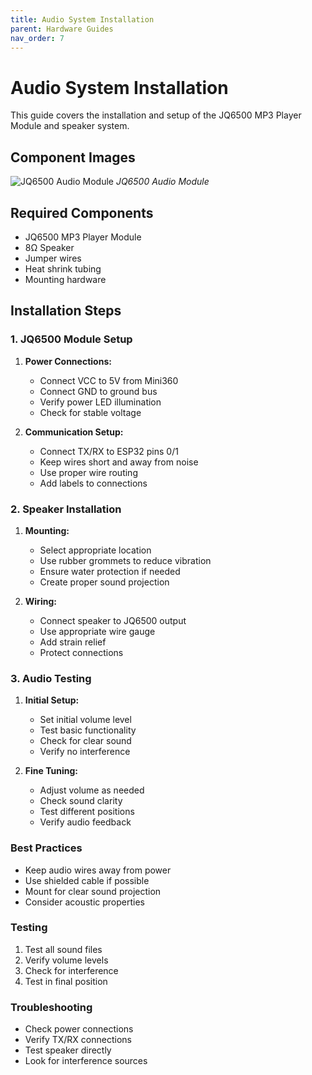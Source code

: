```yaml
---
title: Audio System Installation
parent: Hardware Guides
nav_order: 7
---
```


# Audio System Installation

This guide covers the installation and setup of the JQ6500 MP3 Player Module and speaker system.

## Component Images

![JQ6500 Audio Module](../assets/img/assembly/JQ6500-audio.jpg)
*JQ6500 Audio Module*

## Required Components
- JQ6500 MP3 Player Module
- 8Ω Speaker
- Jumper wires
- Heat shrink tubing
- Mounting hardware

## Installation Steps

### 1. JQ6500 Module Setup

1. **Power Connections:**
   - Connect VCC to 5V from Mini360
   - Connect GND to ground bus
   - Verify power LED illumination
   - Check for stable voltage

2. **Communication Setup:**
   - Connect TX/RX to ESP32 pins 0/1
   - Keep wires short and away from noise
   - Use proper wire routing
   - Add labels to connections

### 2. Speaker Installation

1. **Mounting:**
   - Select appropriate location
   - Use rubber grommets to reduce vibration
   - Ensure water protection if needed
   - Create proper sound projection

2. **Wiring:**
   - Connect speaker to JQ6500 output
   - Use appropriate wire gauge
   - Add strain relief
   - Protect connections

### 3. Audio Testing

1. **Initial Setup:**
   - Set initial volume level
   - Test basic functionality
   - Check for clear sound
   - Verify no interference

2. **Fine Tuning:**
   - Adjust volume as needed
   - Check sound clarity
   - Test different positions
   - Verify audio feedback

### Best Practices
- Keep audio wires away from power
- Use shielded cable if possible
- Mount for clear sound projection
- Consider acoustic properties

### Testing
1. Test all sound files
2. Verify volume levels
3. Check for interference
4. Test in final position

### Troubleshooting
- Check power connections
- Verify TX/RX connections
- Test speaker directly
- Look for interference sources
